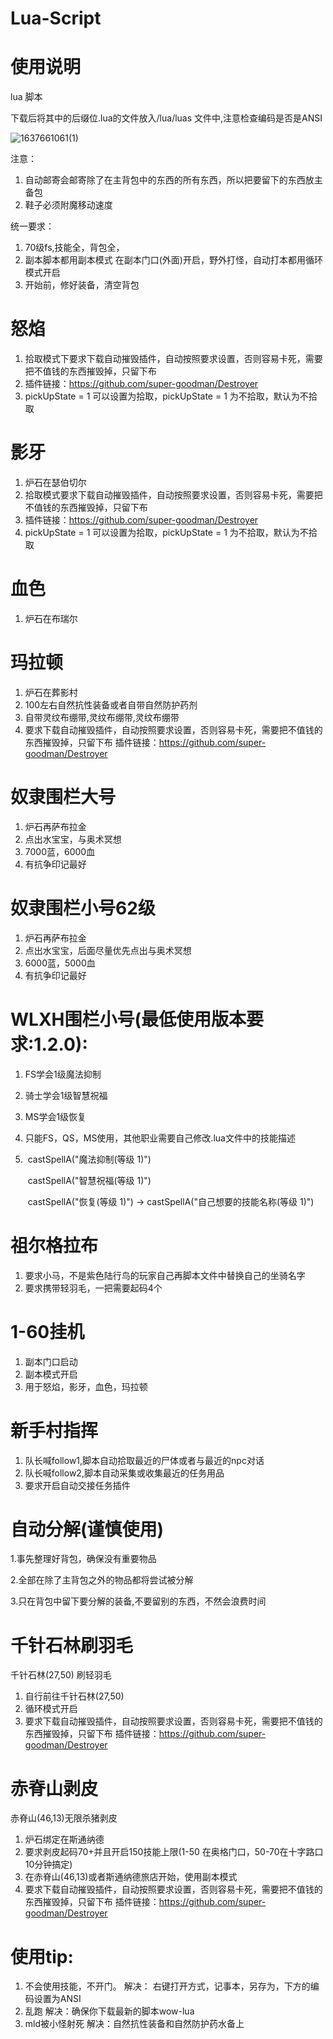 # Lua-Script

# 使用说明

lua 脚本

下载后将其中的后缀位.lua的文件放入/lua/luas 文件中,注意检查编码是否是ANSI

![1637661061(1)](https://user-images.githubusercontent.com/66978533/143002924-93cc7919-98ea-4137-b881-8fdf3114ef3b.png)


注意：

1. 自动邮寄会邮寄除了在主背包中的东西的所有东西，所以把要留下的东西放主备包
2. 鞋子必须附魔移动速度

统一要求： 

1. 70级fs,技能全，背包全，
2. 副本脚本都用副本模式 在副本门口(外面)开启，野外打怪，自动打本都用循环模式开启
3. 开始前，修好装备，清空背包



# 怒焰

1. 拾取模式下要求下载自动摧毁插件，自动按照要求设置，否则容易卡死，需要把不值钱的东西摧毁掉，只留下布
2. 插件链接：https://github.com/super-goodman/Destroyer
3. pickUpState = 1 可以设置为拾取，pickUpState = 1 为不拾取，默认为不拾取



# 影牙

1. 炉石在瑟伯切尔
2. 拾取模式要求下载自动摧毁插件，自动按照要求设置，否则容易卡死，需要把不值钱的东西摧毁掉，只留下布
3. 插件链接：https://github.com/super-goodman/Destroyer
4. pickUpState = 1 可以设置为拾取，pickUpState = 1 为不拾取，默认为不拾取




# 血色

1. 炉石在布瑞尔



# 玛拉顿

1. 炉石在葬影村
2. 100左右自然抗性装备或者自带自然防护药剂
3. 自带灵纹布绷带,灵纹布绷带,灵纹布绷带
4. 要求下载自动摧毁插件，自动按照要求设置，否则容易卡死，需要把不值钱的东西摧毁掉，只留下布
   插件链接：https://github.com/super-goodman/Destroyer


# 奴隶围栏大号

1. 炉石再萨布拉金
2. 点出水宝宝，与奥术冥想
3. 7000蓝，6000血
4. 有抗争印记最好


# 奴隶围栏小号62级

1. 炉石再萨布拉金
2. 点出水宝宝，后面尽量优先点出与奥术冥想
3. 6000蓝，5000血
4. 有抗争印记最好

# WLXH围栏小号(最低使用版本要求:1.2.0):

1. FS学会1级魔法抑制

2. 骑士学会1级智慧祝福

3. MS学会1级恢复

4. 只能FS，QS，MS使用，其他职业需要自己修改.lua文件中的技能描述

5. ​     castSpellA("魔法抑制(等级 1)")

   ​      castSpellA("智慧祝福(等级 1)")

   ​      castSpellA("恢复(等级 1)") -> castSpellA("自己想要的技能名称(等级 1)") 


# 祖尔格拉布

1. 要求小马，不是紫色陆行鸟的玩家自己再脚本文件中替换自己的坐骑名字
2. 要求携带轻羽毛，一把需要起码4个


# 1-60挂机

1. 副本门口启动
2. 副本模式开启
3. 用于怒焰，影牙，血色，玛拉顿



# 新手村指挥

1. 队长喊follow1,脚本自动拾取最近的尸体或者与最近的npc对话
2. 队长喊follow2,脚本自动采集或收集最近的任务用品
3. 要求开启自动交接任务插件


# 自动分解(谨慎使用)

1.事先整理好背包，确保没有重要物品

2.全部在除了主背包之外的物品都将尝试被分解

3.只在背包中留下要分解的装备,不要留别的东西，不然会浪费时间


# 千针石林刷羽毛

千针石林(27,50) 刷轻羽毛

1. 自行前往千针石林(27,50)
2. 循环模式开启
3. 要求下载自动摧毁插件，自动按照要求设置，否则容易卡死，需要把不值钱的东西摧毁掉，只留下布
   插件链接：https://github.com/super-goodman/Destroyer

# 赤脊山剥皮

赤脊山(46,13)无限杀猪剥皮 

1. 炉石绑定在斯通纳德
2. 要求剥皮起码70+并且开启150技能上限(1-50 在奥格门口，50-70在十字路口 10分钟搞定)
3. 在赤脊山(46,13)或者斯通纳德旅店开始，使用副本模式
4. 要求下载自动摧毁插件，自动按照要求设置，否则容易卡死，需要把不值钱的东西摧毁掉，只留下布
   插件链接：https://github.com/super-goodman/Destroyer


# 使用tip:

1. 不会使用技能，不开门。
   解决： 右键打开方式，记事本，另存为，下方的编码设置为ANSI
2. 乱跑
   解决：确保你下载最新的脚本wow-lua
3. mld被小怪射死
   解决：自然抗性装备和自然防护药水备上


